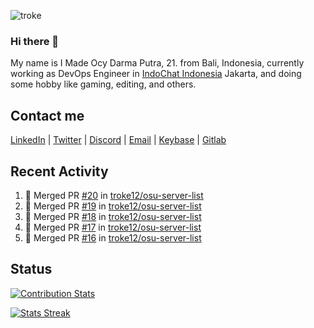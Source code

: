 ![troke](https://cardivo.vercel.app/api?name=I%20Made%20Ocy%20Darma%20Putra&description=Just%20pull-stack%20developer&image=https://avatars.githubusercontent.com/u/10250068?v=4&backgroundColor=%23DE834D)

### Hi there 👋

My name is I Made Ocy Darma Putra, 21. from Bali, Indonesia, currently working as DevOps Engineer in [IndoChat Indonesia](https://indochat.co.id) Jakarta, and doing some hobby like gaming, editing, and others.

## Contact me

[LinkedIn](https://linkedin.com/in/troke) | [Twitter](https://twitter.com/darma_ochi) | [Discord](https://link.troke.id/discord) | <a href="mailto:ochi@troke.id">Email</a> | [Keybase](https://keybase.io/troke) | [Gitlab](https://gitlab.com/troke12)

## Recent Activity

<!--START_SECTION:activity-->
1. 🎉 Merged PR [#20](https://github.com/troke12/osu-server-list/pull/20) in [troke12/osu-server-list](https://github.com/troke12/osu-server-list)
2. 🎉 Merged PR [#19](https://github.com/troke12/osu-server-list/pull/19) in [troke12/osu-server-list](https://github.com/troke12/osu-server-list)
3. 🎉 Merged PR [#18](https://github.com/troke12/osu-server-list/pull/18) in [troke12/osu-server-list](https://github.com/troke12/osu-server-list)
4. 🎉 Merged PR [#17](https://github.com/troke12/osu-server-list/pull/17) in [troke12/osu-server-list](https://github.com/troke12/osu-server-list)
5. 🎉 Merged PR [#16](https://github.com/troke12/osu-server-list/pull/16) in [troke12/osu-server-list](https://github.com/troke12/osu-server-list)
<!--END_SECTION:activity-->

## Status

[![Contribution Stats](https://github-contribution-stats.vercel.app/api/?username=troke12)](https://github.com/LordDashMe/github-contribution-stats/)

[![Stats Streak](https://github-readme-streak-stats.herokuapp.com/?user=troke12)](https://github.com/troke12/)

